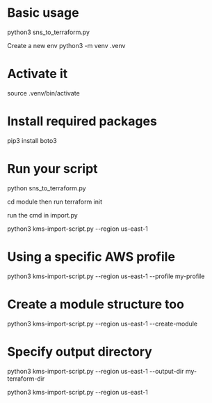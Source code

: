 # Basic usage

python3 sns_to_terraform.py

Create a new env
python3 -m venv .venv

# Activate it
source .venv/bin/activate

# Install required packages
pip3 install boto3

# Run your script
python sns_to_terraform.py


 cd module then run terraform init

 run the cmd in import.py


python3 kms-import-script.py --region us-east-1

# Using a specific AWS profile
python3 kms-import-script.py --region us-east-1 --profile my-profile

# Create a module structure too
python3 kms-import-script.py --region us-east-1 --create-module

# Specify output directory
python3 kms-import-script.py --region us-east-1 --output-dir my-terraform-dir


python3 kms-import-script.py --region us-east-1
